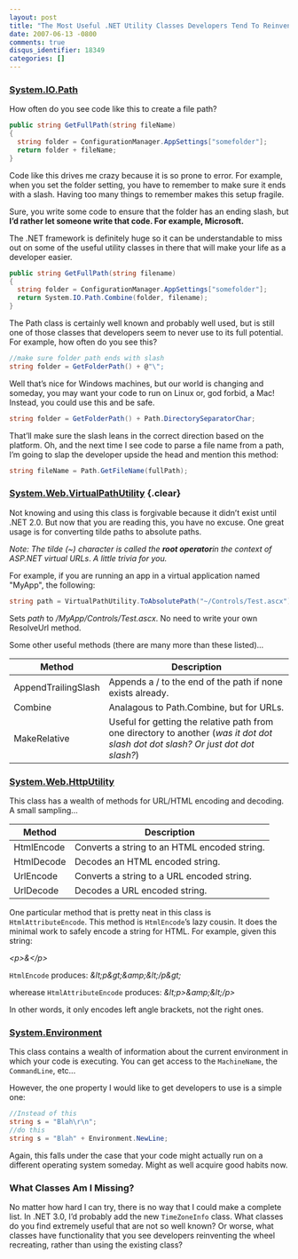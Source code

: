 ```yaml
---
layout: post
title: "The Most Useful .NET Utility Classes Developers Tend To Reinvent Rather Than Reuse"
date: 2007-06-13 -0800
comments: true
disqus_identifier: 18349
categories: []
---
```

### [System.IO.Path](http://msdn2.microsoft.com/en-us/library/system.io.path.aspx "Path class on MSDN")

How often do you see code like this to create a file path?

```csharp
public string GetFullPath(string fileName)
{
  string folder = ConfigurationManager.AppSettings["somefolder"];
  return folder + fileName;
}
```

Code like this drives me crazy because it is so prone to error. For
example, when you set the folder setting, you have to remember to make
sure it ends with a slash. Having too many things to remember makes this
setup fragile.

Sure, you write some code to ensure that the folder has an ending slash,
but **I’d rather let someone write that code. For example, Microsoft.**

The .NET framework is definitely huge so it can be understandable to
miss out on some of the useful utility classes in there that will make
your life as a developer easier.

```csharp
public string GetFullPath(string filename)
{
  string folder = ConfigurationManager.AppSettings["somefolder"];
  return System.IO.Path.Combine(folder, filename);
}
```

The Path class is certainly well known and probably well used, but is
still one of those classes that developers seem to never use to its full
potential. For example, how often do you see this?

```csharp
//make sure folder path ends with slash
string folder = GetFolderPath() + @"\";
```

Well that’s nice for Windows machines, but our world is changing and
someday, you may want your code to run on Linux or, god forbid, a Mac!
Instead, you could use this and be safe.

```csharp
string folder = GetFolderPath() + Path.DirectorySeparatorChar;
```

That’ll make sure the slash leans in the correct direction based on the
platform. Oh, and the next time I see code to parse a file name from a
path, I’m going to slap the developer upside the head and mention this
method:

```csharp
string fileName = Path.GetFileName(fullPath);
```

### [System.Web.VirtualPathUtility](http://msdn2.microsoft.com/en-us/library/system.web.virtualpathutility.aspx "VirtualPathUtility class on MSDN") {.clear}

Not knowing and using this class is forgivable because it didn’t exist
until .NET 2.0. But now that you are reading this, you have no excuse.
One great usage is for converting tilde paths to absolute paths.

*Note: The tilde (\~) character is called the **root operator**in the
context of ASP.NET virtual URLs*. *A little trivia for you.*

For example, if you are running an app in a virtual application named
"MyApp", the following:

```csharp
string path = VirtualPathUtility.ToAbsolutePath("~/Controls/Test.ascx");
```

Sets *path* to */MyApp/Controls/Test.ascx*. No need to write your own
ResolveUrl method.

Some other useful methods (there are many more than these listed)...

Method               | Description
---------------------|-----------------------------------------------------------------------------------------------------------------------------------
AppendTrailingSlash  | Appends a / to the end of the path if none exists already.
Combine              | Analagous to Path.Combine, but for URLs.
MakeRelative         | Useful for getting the relative path from one directory to another (*was it dot dot slash dot dot slash? Or just dot dot slash?*)

### [System.Web.HttpUtility](http://msdn2.microsoft.com/en-us/library/system.web.httputility.aspx "HttpUtility class on MSDN")

This class has a wealth of methods for URL/HTML encoding and decoding. A
small sampling...

Method     | Description
-----------|----------------------------------------------
HtmlEncode | Converts a string to an HTML encoded string.
HtmlDecode | Decodes an HTML encoded string.
UrlEncode  | Converts a string to a URL encoded string.
UrlDecode  | Decodes a URL encoded string.

One particular method that is pretty neat in this class is
`HtmlAttributeEncode`. This method is `HtmlEncode`’s lazy cousin. It
does the minimal work to safely encode a string for HTML. For example,
given this string:

*\<p\>&\</p\>*

`HtmlEncode` produces: *&amp;lt;p&amp;gt;&amp;amp;&amp;lt;/p&amp;gt;*

wherease `HtmlAttributeEncode` produces: *&amp;lt;p\>&amp;amp;&amp;lt;/p\>*

In other words, it only encodes left angle brackets, not the right ones.

### [System.Environment](http://msdn2.microsoft.com/en-us/library/system.environment.aspx "Environment class on MSDN")

This class contains a wealth of information about the current
environment in which your code is executing. You can get access to the
`MachineName`, the `CommandLine`, etc...

However, the one property I would like to get developers to use is a
simple one:

```csharp
//Instead of this
string s = "Blah\r\n";
//do this
string s = "Blah" + Environment.NewLine;
```

Again, this falls under the case that your code might actually run on a
different operating system someday. Might as well acquire good habits
now.

### What Classes Am I Missing?

No matter how hard I can try, there is no way that I could make a
complete list. In .NET 3.0, I’d probably add the new `TimeZoneInfo`
class. What classes do you find extremely useful that are not so well
known? Or worse, what classes have functionality that you see developers
reinventing the wheel recreating, rather than using the existing class?
